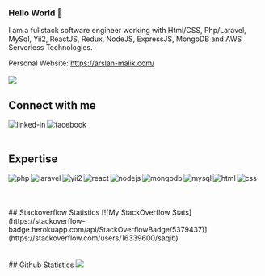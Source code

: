 <!-- - :wave: Hi, I’m @saqib-github
- :eyes: I’m interested in developing interactive applications.
- :seedling: I’m currently working on VueJs, ReactJs and Nodejs.
- :revolving_hearts:️ I’m looking to collaborate/contribute on complex projects. If you need any help then please you can contact me.
- :mailbox: How to reach me at rsaqib2034@gmail.com -->
### Hello World :wave:
I am a fullstack software engineer working with Html/CSS, Php/Laravel, MySql, Yii2, ReactJS, Redux, NodeJS, ExpressJS, MongoDB and AWS Serverless Technologies.<br>

Personal Website: https://arslan-malik.com/
<br><br>
![](https://komarev.com/ghpvc/?username=Malik7071)
## Connect with me
[<img align="left" alt="linked-in" src="https://img.shields.io/badge/linkedin-%230077B5.svg?&style=for-the-badge&logo=linkedin&logoColor=white" />](https://www.linkedin.com/in/muhammad-arslan-malik-167385134/)
[<img align="left" alt="facebook" src="https://img.shields.io/badge/facebook-%231877F2.svg?&style=for-the-badge&logo=facebook&logoColor=white" />](https://www.facebook.com/ARSLANMALIK999/)
<br>
<br>
## Expertise
<img align="left" alt="php" src="https://img.shields.io/badge/php%20-%2320232a.svg?&style=for-the-badge&logo=php&logoColor=%2361DAFB" />
<img align="left" alt="laravel" src="https://img.shields.io/badge/laravel%20-%2320232a.svg?&style=for-the-badge&logo=laravel&logoColor=%2361DAFB" />
<img align="left" alt="yii2" src="https://img.shields.io/badge/yii2%20-%2320232a.svg?&style=for-the-badge&logo=yii2&logoColor=%2361DAFB" />
<img align="left" alt="react" src="https://img.shields.io/badge/react%20-%2320232a.svg?&style=for-the-badge&logo=react&logoColor=%2361DAFB" />
<img align="left" alt="nodejs" src="https://img.shields.io/badge/node.js%20-%2343853D.svg?&style=for-the-badge&logo=node.js&logoColor=white" />
<img align="left" alt="mongodb" src="https://img.shields.io/badge/mongodb%20-%2343853D.svg?&style=for-the-badge&logo=mongodb&logoColor=#023430" />
<img align="left" alt="mysql" src="https://img.shields.io/badge/mysql%20-%2320232a.svg?&style=for-the-badge&logo=mysql&logoColor=%2361DAFB" />
<img align="left" alt="html" src="https://img.shields.io/badge/html%20-%2320232a.svg?&style=for-the-badge&logo=html&logoColor=%2361DAFB" />
<img align="left" alt="css" src="https://img.shields.io/badge/css%20-%2320232a.svg?&style=for-the-badge&logo=css&logoColor=%2361DAFB" />


<br>
<br>
<br>
<br>
## Stackoverflow Statistics
[![My StackOverflow Stats](https://stackoverflow-badge.herokuapp.com/api/StackOverflowBadge/5379437)](https://stackoverflow.com/users/16339600/saqib)
<br>
<br>
<br>
## Github Statistics
<img src="https://github-readme-stats.vercel.app/api?username=saqib-github&theme=dark">
<!-- ## Blog posts -->
<!-- BLOG-POST-LIST:START -->
<!-- - [Create an Express Boilerplate with TypeScript](https://javascript.plainenglish.io/create-an-express-boilerplate-with-typescript-810eb6c29196?source=rss-fe04a352a811------2)
- [How to Set Up Linter &amp; Formatter for Node.js](https://javascript.plainenglish.io/how-to-set-up-linter-formatter-for-node-js-d6b34c0c8be5?source=rss-fe04a352a811------2)
- [Build an Audio and Video Recorder in React](https://javascript.plainenglish.io/build-an-audio-and-video-recorder-in-react-a452ab6c1ce6?source=rss-fe04a352a811------2)
- [How to Perform Google Authentication with React](https://javascript.plainenglish.io/how-to-perform-google-authentication-with-react-7d43fb0e4922?source=rss-fe04a352a811------2)
- [How to Convert an Audio File into Video in NodeJS](https://enlear.academy/how-to-convert-an-audio-file-into-video-in-nodejs-301b6a7486eb?source=rss-fe04a352a811------2) -->
<!-- BLOG-POST-LIST:END -->
<!-- ## Stackoverflow Statistics
[![My StackOverflow Stats](https://stackoverflow-badge.herokuapp.com/api/StackOverflowBadge/5379437)](https://stackoverflow.com/users/5379437/mohammad-faisal)
## Github Statistics
<img src="https://github-readme-stats.vercel.app/api?username=saqib-github&theme=dark"> -->
<!--
**Mohammad-Faisal/Mohammad-Faisal** is a :sparkles: _special_ :sparkles: repository because its `README.md` (this file) appears on your GitHub profile.
<img align="left" alt="medium" src="https://img.shields.io/badge/MongoDB-%234ea94b.svg?&style=for-the-badge&logo=mongodb&logoColor=white" />
[<img align="left" alt="medium" src="hhttps://img.shields.io/badge/gmail-D14836?&style=for-the-badge&logo=gmail&logoColor=white" />][gmail]
[<img align="left" alt="linked-in" src="https://img.shields.io/badge/gmail-D14836?&style=for-the-badge&logo=gmail&logoColor=white" />][LinekdIN]
[<img align="left" alt="stack-overflow" src="https://img.shields.io/badge/stack%20overflow-FE7A16?logo=stack-overflow&logoColor=white&style=for-the-badge" />][StackOverflow]
Here are some ideas to get you started:
- :telescope: I’m currently working on ...
- :seedling: I’m currently learning ...
- :dancers: I’m looking to collaborate on ...
- :thinking_face: I’m looking for help with ...
- :speech_balloon: Ask me about ...
- :mailbox: How to reach me: ...
- :smile: Pronouns: ...
- :zap: Fun fact: ...
-->
<!---
Saqib-GitHub/Saqib-GitHub is a :sparkles: special :sparkles: repository because its `README.md` (this file) appears on your GitHub profile.
You can click the Preview link to take a look at your changes.
--->
